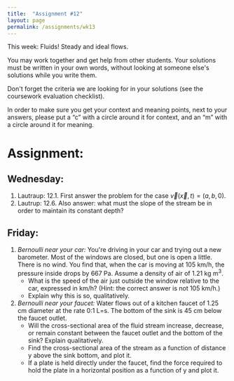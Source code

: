 ```yaml
---
title:  "Assignment #12"
layout: page
permalink: /assignments/wk13
---
```


This week: Fluids! Steady and ideal flows.

You may work together and get help from other students. Your solutions must be written in your own words, without looking at someone else's solutions while you write them.

Don't forget the criteria we are looking for in your solutions (see the coursework evaluation checklist).

In order to make sure you get your context and meaning points,
next to your answers, please put a “c” with a circle around it for context, and an “m” with a circle around it for meaning.

# Assignment:
## Wednesday:
1. Lautraup: 12.1. First answer the problem for the case ${\vec{v}}(\vec{x},t)=(a,b,0)$.
2. Lautrup: 12.6. Also answer: what must the slope of the stream be in order to maintain its constant depth?

## Friday:
1. *Bernoulli near your car:* You're driving in your car and trying out a new barometer. Most of the windows are closed, but one is open a little. There is no wind. You find that, when the car is moving at 105 km/h, the pressure inside drops by 667 Pa. Assume a density of air of 1.21 $\mathrm{kg~m}^3$.
     - What is the speed of the air just outside the window relative to the car, expressed in km/h? (Hint: the correct answer is not 105 km/h.)
     - Explain why this is so, qualitatively.
2. *Bernoulli near your faucet:* Water flows out of a kitchen faucet of 1.25 cm diameter at the rate 0:1 L=s. The bottom of the sink is 45 cm below the faucet outlet.
     - Will the cross-sectional area of the fluid stream increase, decrease, or remain constant between the faucet outlet and the bottom of the sink? Explain qualitatively.
     - Find the cross-sectional area of the stream as a function of distance y above the sink bottom, and plot it.
     - If a plate is held directly under the faucet, find the force required to hold the plate in a horizontal position as a function of y and plot it.
